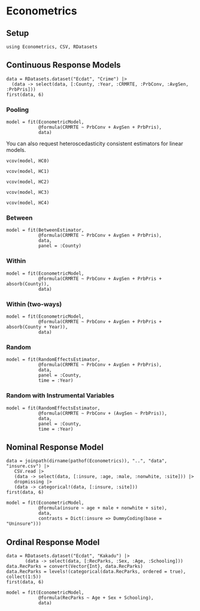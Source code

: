 # Econometrics

## Setup

```@example Main
using Econometrics, CSV, RDatasets
```

## Continuous Response Models

```@example Main
data = RDatasets.dataset("Ecdat", "Crime") |>
  (data -> select(data, [:County, :Year, :CRMRTE, :PrbConv, :AvgSen, :PrbPris]))
first(data, 6)
```

### Pooling
```@example Main
model = fit(EconometricModel,
            @formula(CRMRTE ~ PrbConv + AvgSen + PrbPris),
            data)
```

You can also request heteroscedasticity consistent estimators for linear models.

```@example Main
vcov(model, HC0)
```

```@example Main
vcov(model, HC1)
```

```@example Main
vcov(model, HC2)
```

```@example Main
vcov(model, HC3)
```

```@example Main
vcov(model, HC4)
```

### Between
```@example Main
model = fit(BetweenEstimator,
            @formula(CRMRTE ~ PrbConv + AvgSen + PrbPris),
            data,
            panel = :County)
```

### Within
```@example Main
model = fit(EconometricModel,
            @formula(CRMRTE ~ PrbConv + AvgSen + PrbPris + absorb(County)),
            data)
```

### Within (two-ways)
```@example Main
model = fit(EconometricModel,
            @formula(CRMRTE ~ PrbConv + AvgSen + PrbPris + absorb(County + Year)),
            data)
```

### Random
```@example Main
model = fit(RandomEffectsEstimator,
            @formula(CRMRTE ~ PrbConv + AvgSen + PrbPris),
            data,
            panel = :County,
            time = :Year)
```

### Random with Instrumental Variables
```@example Main
model = fit(RandomEffectsEstimator,
            @formula(CRMRTE ~ PrbConv + (AvgSen ~ PrbPris)),
            data,
            panel = :County,
            time = :Year)
```

## Nominal Response Model

```@example Main
data = joinpath(dirname(pathof(Econometrics)), "..", "data", "insure.csv") |>
   CSV.read |>
   (data -> select(data, [:insure, :age, :male, :nonwhite, :site])) |>
   dropmissing |>
   (data -> categorical!(data, [:insure, :site]))
first(data, 6)
```

```@example Main
model = fit(EconometricModel,
            @formula(insure ~ age + male + nonwhite + site),
            data,
            contrasts = Dict(:insure => DummyCoding(base = "Uninsure")))
```

## Ordinal Response Model

```@example Main
data = RDatasets.dataset("Ecdat", "Kakadu") |>
       (data -> select(data, [:RecParks, :Sex, :Age, :Schooling]))
data.RecParks = convert(Vector{Int}, data.RecParks)
data.RecParks = levels!(categorical(data.RecParks, ordered = true), collect(1:5))
first(data, 6)
```

```@example Main
model = fit(EconometricModel,
            @formula(RecParks ~ Age + Sex + Schooling),
            data)
```
